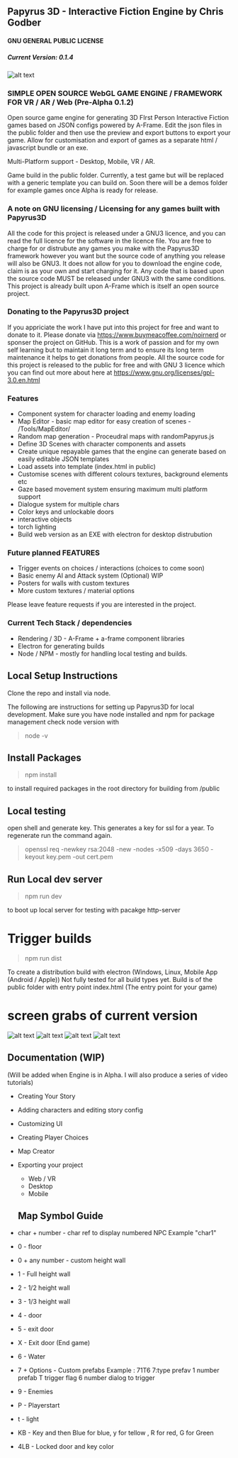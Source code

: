 ## Papyrus 3D - Interactive Fiction Engine by Chris Godber
#### GNU GENERAL PUBLIC LICENSE
##### Current Version: 0.1.4
![alt text](https://raw.githubusercontent.com/drnoir/Papyrus3D-IF-Engine/main/Papyrus3D.jpg)

### SIMPLE OPEN SOURCE WebGL GAME ENGINE / FRAMEWORK FOR VR / AR / Web (Pre-Alpha 0.1.2)
Open source game engine for generating 3D FIrst Person Interactive Fiction games based on JSON configs powered by A-Frame.
Edit the json files in the public folder and then use the preview and export buttons to export your game.
Allow for customisation and export of games as a separate html / javascript bundle or an exe.

Multi-Platform support - Desktop, Mobile, VR / AR.

Game build in the public folder. Currently, a test game but will be replaced with a generic template you can build on. Soon there will be a demos folder for example games once Alpha is ready for release.

### A note on GNU licensing / Licensing for any games built with  Papyrus3D
All the code for this project is released under a GNU3 licence, and you can read the full licence for the software in the licence file. You are free to charge for or distrubute any games you make with the Papyrus3D framework however you want but the source code of anything you release will also be GNU3. It does not allow for you to download the engine code, claim is as your own and start charging for it. Any code that is based upon the source code MUST be released under GNU3 with the same conditions. This project is already built upon A-Frame which is itself an open source project.

### Donating to the Papyrus3D project
If you appriciate the work I have put into this project for free and want to donate to it. Please donate via https://www.buymeacoffee.com/noirnerd or sponser the project on GitHub. This is a work of passion and for my own self learning but to maintain it long term and to ensure its long term maintenance it helps to get donations from people. All the source code for this project is released to the public for free and with GNU 3 licence which you can find out more about here at https://www.gnu.org/licenses/gpl-3.0.en.html

### Features
* Component system for character loading and enemy loading
* Map Editor - basic map editor for easy creation of scenes - /Tools/MapEditor/
* Random map generation - Proceudral maps with randomPapyrus.js
* Define 3D Scenes with character components and assets
* Create unique repayable games that the engine can generate based on easily editable JSON templates
* Load assets into template (index.html in public)
* Customise scenes with different colours textures, background elements etc
* Gaze based movement system ensuring maximum multi platform support
* Dialogue system for multiple chars
* Color keys and unlockable doors
* interactive objects
* torch  lighting
* Build web version as an EXE with electron for desktop distrubution 

### Future planned FEATURES
* Trigger events on choices / interactions (choices to come soon)
* Basic enemy AI and Attack system (Optional) WIP
* Posters for walls with custom textures
* More custom textures / material options

Please leave feature requests if you are interested in the project.  

### Current Tech Stack / dependencies
* Rendering / 3D - A-Frame + a-frame component libraries 
* Electron for generating builds
* Node / NPM - mostly for handling local testing and builds.

## Local Setup Instructions 
Clone the repo and install via node. 

The following are instructions for setting up Papyrus3D for local development. Make sure you have node installed and npm for package management
check node version with 

>node -v 

## Install Packages 
> npm install 

to install required packages in the root directory for building from /public

## Local testing
open shell and generate key. This generates a key for ssl for a year. To regenerate run the command again. 
> openssl req -newkey rsa:2048 -new -nodes -x509 -days 3650 -keyout key.pem -out cert.pem

## Run Local dev server
> npm run dev

to boot up local server for testing with pacakge http-server

# Trigger builds
> npm run dist

To create a distribution build with electron (Windows, Linux, Mobile App (Android / Apple))
Not fully tested for all build types yet. Build is of the public folder with entry point index.html (The entry point for your game)

# screen grabs of current version
![alt text](https://github.com/drnoir/Papyrus3D-IF-Engine/blob/main/screengrab.png?raw=true)
![alt text](https://github.com/drnoir/Papyrus3D-IF-Engine/blob/main/screengrab2.png?raw=true)
![alt text](https://github.com/drnoir/Papyrus3D-IF-Engine/blob/main/screengrab3.png?raw=true)
![alt text](https://github.com/drnoir/Papyrus3D-IF-Engine/blob/main/screengrab4.png?raw=true)

## Documentation (WIP) 
(Will be added when Engine is in Alpha. I will also produce a series of video tutorials)

* Creating Your Story
* Adding characters and editing story config
* Customizing UI 
* Creating Player Choices
* Map Creator
* Exporting your project 
  - Web / VR
  - Desktop
  - Mobile

  ## Map Symbol Guide
* char + number - char ref to display numbered NPC Example "char1"
* 0 - floor
* 0 + any number - custom height wall
* 1 - Full height wall
* 2 - 1/2 height wall
* 3 - 1/3 height wall
* 4 - door
* 5 - exit door
* X - Exit door (End game)
* 6 - Water
* 7 + Options - Custom prefabs Example : 71T6 7:type prefav 1 number prefab T trigger flag 6 number dialog to trigger
* 9 - Enemies 
* P - Playerstart
* t - light
* KB - Key and then Blue for blue, y for tellow , R for red, G for Green
* 4LB - Locked door and key color